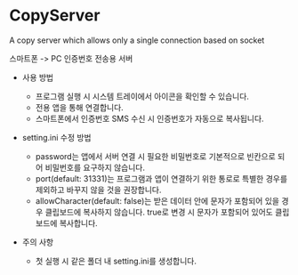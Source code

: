 # CopyServer
A copy server which allows only a single connection based on socket

스마트폰 -> PC 인증번호 전송용 서버

- 사용 방법
  - 프로그램 실행 시 시스템 트레이에서 아이콘을 확인할 수 있습니다.
  - 전용 앱을 통해 연결합니다.
  - 스마트폰에서 인증번호 SMS 수신 시 인증번호가 자동으로 복사됩니다.
  
- setting.ini 수정 방법
    - password는 앱에서 서버 연결 시 필요한 비밀번호로 기본적으로 빈칸으로 되어 비밀번호를 요구하지 않습니다.
    - port(default: 31331)는 프로그램과 앱이 연결하기 위한 통로로 특별한 경우를 제외하고 바꾸지 않을 것을 권장합니다.
    - allowCharacter(default: false)는 받은 데이터 안에 문자가 포함되어 있을 경우 클립보드에 복사하지 않습니다. true로 변경 시 문자가 포함되어 있어도 클립보드에 복사합니다.
  
- 주의 사항
  - 첫 실행 시 같은 폴더 내 setting.ini를 생성합니다.
